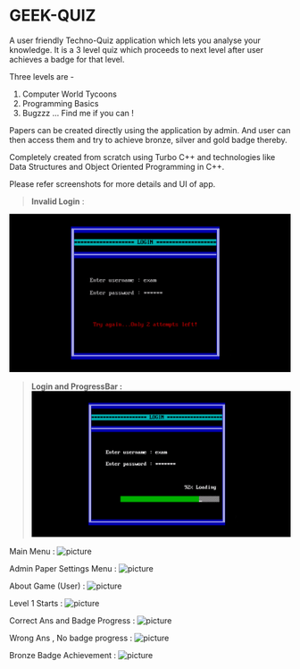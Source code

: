 # GEEK-QUIZ
A user friendly Techno-Quiz application which lets you analyse your knowledge.  It is a 3 level quiz which proceeds to next level after user achieves a badge for that level.

Three levels are - 

1) Computer World Tycoons
2) Programming Basics
3) Bugzzz ... Find me if you can !

Papers can be created directly using the application by admin. And user can then access them and try to achieve bronze, silver and gold badge thereby. 

Completely created from scratch using Turbo C++ and technologies like Data Structures and Object Oriented Programming in C++.

Please refer screenshots for more details and UI of app. 

> **Invalid Login** : 

![picture](Screenshots/invalidLogin.png)

> **Login and ProgressBar :**   ![picture](Screenshots/progressbarLogin.png)

Main Menu : ![picture](https://github.com/Vaishnvi/GEEK-QUIZ/tree/master/Screenshots/mainMenu.png)

Admin Paper Settings Menu : ![picture](https://github.com/Vaishnvi/GEEK-QUIZ/tree/master/Screenshots/AdminPaperSettingMenu.png)

About Game (User) : ![picture](https://github.com/Vaishnvi/GEEK-QUIZ/tree/master/Screenshots/About.png)

Level 1 Starts : ![picture](https://github.com/Vaishnvi/GEEK-QUIZ/tree/master/Screenshots/Level1Starts.png)

Correct Ans and Badge Progress : ![picture](https://github.com/Vaishnvi/GEEK-QUIZ/tree/master/Screenshots/correctAnsBadgeProgress.png)

Wrong Ans , No badge progress : ![picture](https://github.com/Vaishnvi/GEEK-QUIZ/tree/master/Screenshots/wrongAnsNoBadgeProgress.png)

Bronze Badge Achievement : ![picture](https://github.com/Vaishnvi/GEEK-QUIZ/tree/master/Screenshots/bronzeBadgeAchieved.png)
